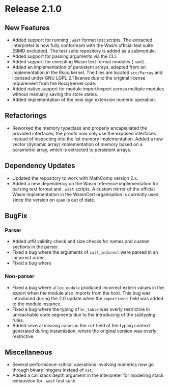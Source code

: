 # Release 2.1.0

## New Features
- Added support for running `.wast` format test scripts. The extracted interpreter is now fully conformant with the Wasm official test suite (SIMD excluded). The test suite repository is added as a submodule.
- Added support for passing arguments via the CLI.
- Added support for executing Wasm text format modules (`.wat`).
- Added an implementation of persistent arrays, adapted from an implementation in the Rocq kernel. The files are located `src/Parray` and licensed under GNU LGPL 2.1 license due to the original license requirement from the Rocq kernel code. 
- Added native support for module import/export across multiple modules without manually saving the store states.
- Added implementation of the new sign extension numeric operation.

## Refactorings
- Reworked the memory typeclass and properly encapsulated the provided interfaces; the proofs now only use the exposed interfaces instead of inspecting into the list memory implementation. Added a new vector (dynamic array) implementation of memory based on a parametric array, which is extracted to persistent arrays.

## Dependency Updates
- Updated the repository to work with MathComp version 2.x.
- Added a new dependency on the Wasm reference implementation for parsing text format and `.wast` scripts. A custom mirror of the official Wasm implementation in the WasmCert organisation is currently used, since the version on `opam` is out of date.

## BugFix

### Parser
- Added utf8 validity check and size checks for names and custom sections in the parser.
- Fixed a bug where the arguments of `call_indirect` were parsed in an incorrect order.
- Fixed a bug where 


### Non-parser
- Fixed a bug where `alloc_module` produced incorrect extern values in the export when the module also imports from the host. This bug was introduced during the 2.0 update when the `exportinsts` field was added to the module instance.
- Fixed a bug where the typing of `br_table` was overly restrictive in unreachable code segments due to the introducing of the subtyping rules.
- Added several missing cases in the `ref` field of the typing context generated during instantiation, where the original version was overly restrictive.

## Miscellaneous
- Several performance-critical operations involving numerics now go through binary integers instead of `nat`.
- Added a call stack depth argument in the interpreter for modelling stack exhaustion for `.wast` test suite.
